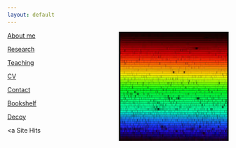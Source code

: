 ```yaml
---
layout: default
---
```

<img align="right" src= "./solarspec.jpg" width="250" height="250">

[About me](./aboutme.md)

[Research](./research.md)

[Teaching](./teaching.md)

<!--[Fun](./fun.md)-->

[CV](./cv.md)

[Contact](./contact.md)

[Bookshelf](./books.md)

[Decoy](./decoy.md)

<!--[Counter](./counterpage.md)-->


<a Site Hits </a> <script type='text/javascript' src='https://www.freevisitorcounters.com/auth.php?id=bc4609a39dc1e2fdf7bf02e4c27d946b62c1cebf'></script>
<script type="text/javascript" src="https://www.freevisitorcounters.com/en/home/counter/823962/t/5"></script>


<!--[Other](./other.md)-->
<!--<figure>
  <img align="right" src= "./solarspec.jpg" width="250" height="250">
  <figcaption>this is what it's all about</figcaption>
</figure>-->
